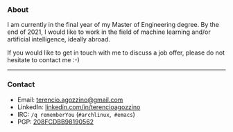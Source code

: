 ### About

I am currently in the final year of my Master of Engineering degree. By the end
of 2021, I would like to work in the field of machine learning and/or artificial
intelligence, ideally abroad.

If you would like to get in touch with me to discuss a job offer, please do not
hesitate to contact me :-)

---

### Contact

- Email: [terencio.agozzino@gmail.com](mailto:terencio.agozzino@gmail.com)
- LinkedIn: [linkedin.com/in/terencioagozzino](https://www.linkedin.com/in/terencioagozzino/)
- IRC: `/q rememberYou` (`#archlinux`,` #emacs`)
- PGP: [208FCDBB98190562](https://raw.githubusercontent.com/rememberYou/rememberYou/master/publickey.txt)
